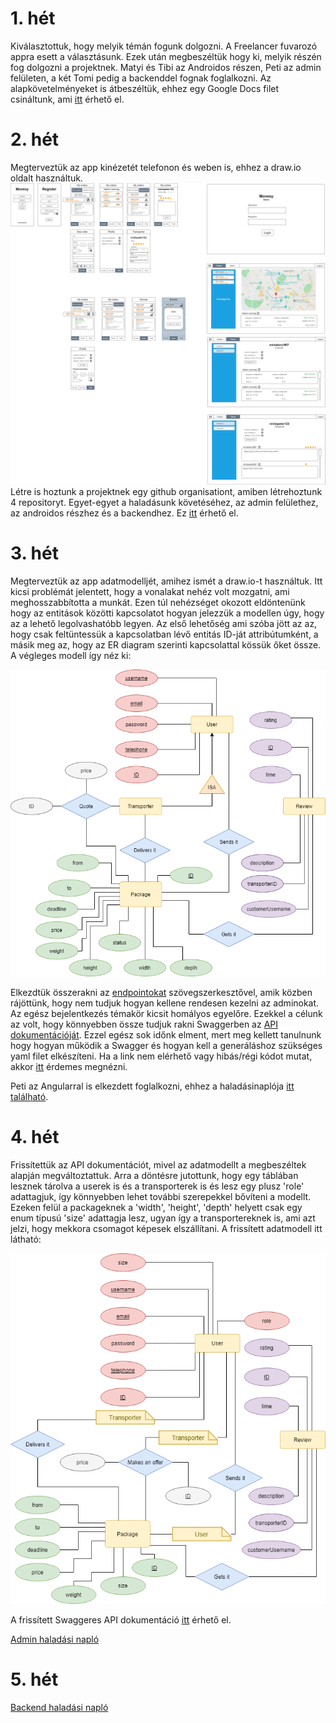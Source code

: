 ﻿# 1. hét
Kiválasztottuk, hogy melyik témán fogunk dolgozni. A Freelancer fuvarozó appra esett a választásunk. Ezek után megbeszéltük hogy ki, melyik részén fog dolgozni a projektnek. Matyi és Tibi az Androidos részen, Peti az admin felületen, a két Tomi pedig a backenddel fognak foglalkozni.
Az alapkövetelményeket is átbeszéltük, ehhez egy Google Docs filet csináltunk, ami [itt](https://docs.google.com/document/d/1WAVCBwguPUmWpYPLFZEydfawg5oTvkpmgPByFnkI8vU/edit) érhető el.
# 2. hét
Megterveztük az app kinézetét telefonon és weben is, ehhez a draw.io oldalt használtuk.
![A tervet itt lehet megnézni](https://raw.githubusercontent.com/Movesy/movesy/main/docs/mockup.png)
Létre is hoztunk a projektnek egy github organisationt, amiben létrehoztunk 4 repositoryt. Egyet-egyet a haladásunk követéséhez, az admin felülethez, az androidos részhez és a backendhez. Ez [itt](https://github.com/Movesy) érhető el.

# 3. hét

Megterveztük az app adatmodelljét, amihez ismét a draw.io-t használtuk. Itt kicsi problémát jelentett, hogy a vonalakat nehéz volt mozgatni, ami meghosszabbította a munkát. Ezen túl nehézséget okozott eldöntenünk hogy az entitások közötti kapcsolatot hogyan jelezzük a modellen úgy, hogy az a lehető legolvashatóbb legyen. Az első lehetőség ami szóba jött az az, hogy csak feltüntessük a kapcsolatban lévő entitás ID-ját attribútumként, a másik meg az, hogy az ER diagram szerinti kapcsolattal kössük őket össze. A végleges modell így néz ki:

![](https://github.com/Movesy/movesy/blob/main/docs/datamodel_old.png?raw=true)

Elkezdtük összerakni az [endpointokat](https://github.com/Movesy/movesy/blob/main/docs/endpoints.txt) szövegszerkesztővel, amik közben rájöttünk, hogy nem tudjuk hogyan kellene rendesen kezelni az adminokat. Az egész bejelentkezés témakör kicsit homályos egyelőre.
Ezekkel a célunk az volt, hogy könnyebben össze tudjuk rakni Swaggerben az [API dokumentációját](https://app.swaggerhub.com/apis/Mov/MovesyAPI/1.0.0#/). Ezzel egész sok időnk elment, mert meg kellett tanulnunk hogy hogyan működik a Swagger és hogyan kell a generáláshoz szükséges yaml filet elkészíteni. Ha a link nem elérhető vagy hibás/régi kódot mutat, akkor [itt](https://pastebin.com/jJPYBZ53) érdemes megnézni.


Peti az Angularral is elkezdett foglalkozni, ehhez a haladásinaplója [itt található](https://github.com/Movesy/movesy-admin/blob/main/haladasinaplo.md).

# 4. hét

Frissítettük az API dokumentációt, mivel az adatmodellt a megbeszéltek alapján megváltoztattuk. Arra a döntésre jutottunk, hogy egy táblában lesznek tárolva a userek is és a transporterek is és lesz egy plusz 'role' adattagjuk, így könnyebben lehet további szerepekkel bővíteni a modellt. Ezeken felül a packageknek a 'width', 'height', 'depth' helyett csak egy enum típusú 'size' adattagja lesz, ugyan így a transportereknek is, ami azt jelzi, hogy mekkora csomagot képesek elszállítani.
A frissített adatmodell itt látható:

![](https://github.com/Movesy/movesy/blob/main/docs/datamodel.png?raw=true)

A frissített Swaggeres API dokumentáció [itt](https://pastebin.com/Q0BdZpV8) érhető el.

[Admin haladási napló](https://github.com/Movesy/movesy-admin/blob/main/haladasinaplo.md)

# 5. hét

[Backend haladási napló](https://github.com/Movesy/movesy-backend/blob/master/README.md)

